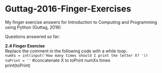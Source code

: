 # Guttag-2016-Finger-Exercises

My finger exercise answers for Introduction to Computing and Programming using Python (Guttag, 2016)

Questions answered so far:

<b>2.4 Finger Exercise<br /></b>
Replace the comment in the following code with a while loop.<br />
`numXs = int(input('How many times should I print the letter X? '))`<br />
`toPrint = ''`
#concatenate X to <font style="terminal">toPrint numXs</font> times<br />
<font style="terminal">print(toPrint)</font>
